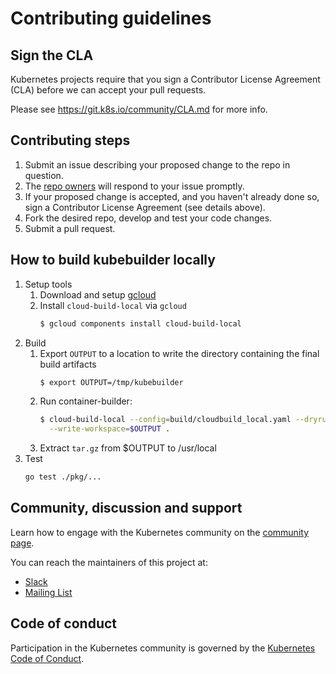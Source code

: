 # Contributing guidelines

## Sign the CLA

Kubernetes projects require that you sign a Contributor License Agreement (CLA) before we can accept your pull requests.

Please see https://git.k8s.io/community/CLA.md for more info.

## Contributing steps

1. Submit an issue describing your proposed change to the repo in question.
1. The [repo owners](OWNERS) will respond to your issue promptly.
1. If your proposed change is accepted, and you haven't already done so, sign a Contributor License Agreement (see details above).
1. Fork the desired repo, develop and test your code changes.
1. Submit a pull request.

## How to build kubebuilder locally

1. Setup tools
    1. Download and setup [gcloud](https://cloud.google.com/sdk/docs/downloads-interactive) 
    1. Install `cloud-build-local` via `gcloud` 
        ```bash
        $ gcloud components install cloud-build-local
        ```
1. Build
    1. Export `OUTPUT` to a location to write the directory containing the final build artifacts
        ```sh
        $ export OUTPUT=/tmp/kubebuilder
        ```
    2. Run container-builder:
        ```sh
        $ cloud-build-local --config=build/cloudbuild_local.yaml --dryrun=false \
          --write-workspace=$OUTPUT .
        ```
    1. Extract `tar.gz` from $OUTPUT to /usr/local
1. Test
    ```sh
    go test ./pkg/...
    ```

## Community, discussion and support

Learn how to engage with the Kubernetes community on the [community page](http://kubernetes.io/community/).

You can reach the maintainers of this project at:

- [Slack](http://slack.k8s.io/)
- [Mailing List](https://groups.google.com/forum/#!forum/kubernetes-kubebuilder)

## Code of conduct

Participation in the Kubernetes community is governed by the [Kubernetes Code of Conduct](code-of-conduct.md).
